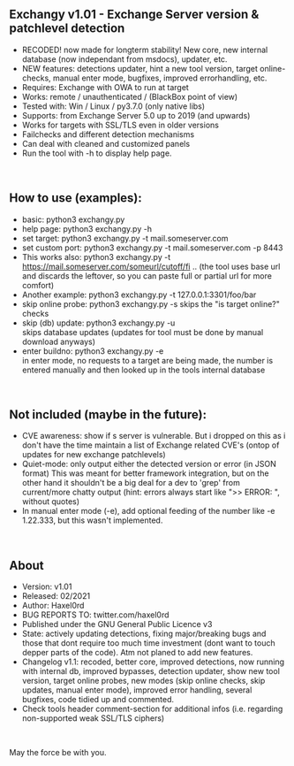 ## Exchangy v1.01 - Exchange Server version & patchlevel detection   
* RECODED! now made for longterm stability! New core, new internal database (now independant from msdocs), updater, etc. 
* NEW features: detections updater, hint a new tool version, target online-checks, manual enter mode, bugfixes, improved errorhandling, etc. 
* Requires: Exchange with OWA to run at target
* Works: remote / unauthenticated / (BlackBox point of view)
* Tested with: Win / Linux / py3.7.0 (only native libs)
* Supports: from Exchange Server 5.0 up to 2019 (and upwards)
* Works for targets with SSL/TLS even in older versions
* Failchecks and different detection mechanisms
* Can deal with cleaned and customized panels
* Run the tool with -h to display help page.
<br />

## How to use (examples):
* basic:              python3 exchangy.py 
* help page:          python3 exchangy.py -h
* set target:         python3 exchangy.py -t mail.someserver.com
* set custom port:    python3 exchangy.py -t mail.someserver.com -p 8443
* This works also:    python3 exchangy.py -t https://mail.someserver.com/someurl/cutoff/fi ..
                      (the tool uses base url and discards the leftover, so you can paste full or partial url for more comfort)
* Another example:    python3 exchangy.py -t 127.0.0.1:3301/foo/bar
* skip online probe:  python3 exchangy.py -s
                      skips the "is target online?" checks
* skip (db) update:   python3 exchangy.py -u    
                      skips database updates (updates for tool must be done by manual download anyways)
* enter buildno:      python3 exchangy.py -e    
                      in enter mode, no requests to a target are being made, the number 
                      is entered manually and then looked up in the tools internal database
<br />

## Not included (maybe in the future):
* CVE awareness: show if s server is vulnerable. But i dropped on this as i don't have the time 
  maintain a list of Exchange related CVE's (ontop of updates for new exchange patchlevels)
* Quiet-mode: only output either the detected version or error (in JSON format)
  This was meant for better framework integration, but on the other hand it shouldn't be a big deal for a 
  dev to 'grep' from current/more chatty output (hint: errors always start like ">> ERROR: ", without quotes)
* In manual enter mode (-e), add optional feeding of the number like -e 1.22.333, but this wasn't implemented.
<br />

## About
* Version: v1.01
* Released: 02/2021
* Author: Haxel0rd
* BUG REPORTS TO: twitter.com/haxel0rd
* Published under the GNU General Public Licence v3
* State: actively updating detections, 
  fixing major/breaking bugs and those that dont require 
  too much time investment (dont want to touch depper parts of the code). Atm not planed to add new features.
* Changelog v1.1: recoded, better core, improved detections, now running with internal db, improved bypasses,
  detection updater, show new tool version, target online probes, new modes (skip online checks, skip updates, 
  manual enter mode), improved error handling, several bugfixes, code tidied up and commented.
* Check tools header comment-section for additional infos (i.e. regarding non-supported weak SSL/TLS ciphers)
<br />

May the force be with you.
